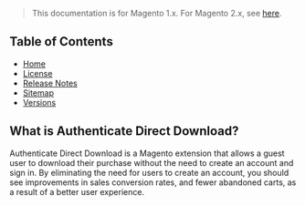 <blockquote class="important">This documentation is for Magento 1.x. For Magento 2.x, see <a href="https://nickolasburr.github.io/docs/magento/extensions/2.x/tokenizeproductdownloads/latest/">here</a>.</blockquote>

## Table of Contents

- [Home](https://nickolasburr.github.io/docs/magento/extensions/1.x/tokenizeproductdownloads/latest/)
- [License](https://nickolasburr.github.io/docs/magento/extensions/1.x/tokenizeproductdownloads/LICENSE.txt)
- [Release Notes](https://nickolasburr.github.io/docs/magento/extensions/1.x/tokenizeproductdownloads/RELEASE_NOTES.txt)
- [Sitemap](https://nickolasburr.github.io/docs/magento/extensions/1.x/tokenizeproductdownloads/latest/sitemap.xml)
- [Versions](https://nickolasburr.github.io/docs/magento/extensions/1.x/tokenizeproductdownloads/)

## What is Authenticate Direct Download?

Authenticate Direct Download is a Magento extension that allows a guest user to download their purchase without the need to create an account and sign in.
By eliminating the need for users to create an account, you should see improvements in sales conversion rates, and fewer abandoned carts, as a result of a
better user experience.
